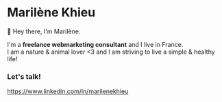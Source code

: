# Marilène Khieu

👋 Hey there, I'm Marilène.

I'm a **freelance webmarketing consultant** and I live in France.<br>
I am a nature & animal lover <3 and I am striving to live a simple & healthy life! 

### Let's talk!
https://www.linkedin.com/in/marilenekhieu
